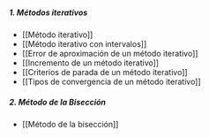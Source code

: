 ##### 1. Métodos iterativos
- [[Método iterativo]]
- [[Método iterativo con intervalos]]
- [[Error de aproximación de un método iterativo]]
- [[Incremento de un método iterativo]]
- [[Criterios de parada de un método iterativo]]
- [[Tipos de convergencia de un método iterativo]]
##### 2. Método de la Bisección
- [[Método de la bisección]]